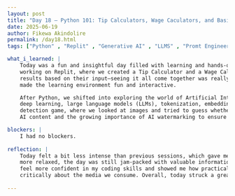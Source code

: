 ```yaml
---
layout: post
title: "Day 18 – Python 101: Tip Calculators, Wage Caculators, and Basics"
date: 2025-06-19
author: Fikewa Akindolire
permalink: /day18.html
tags: ["Python" , "Replit" , "Generative AI" , "LLMS" , "Promt Engineer" , "Deep Learning" , "Machine Learning"]

what_i_learned: |
    Today was a fun and insightful day filled with learning and hands-on activities. We started with Part 3 of our Python 101 series and continued 
    working on Replit, where we created a Tip Calculator and a Wage Calculator. We learned how to write code that asks users questions and calculates 
    results based on their input—seeing it all come together was really rewarding! We also played a round of Kahoot to test our knowledge, which
    made the learning environment fun and interactive.

    After Python, we shifted into exploring the world of Artificial Intelligence, diving into topics like generative AI models, machine learning, 
    deep learning, large language models (LLMs), tokenization, embeddings, and prompt engineering. One of the highlights of the day was an AI 
    detection game, where we looked at images and tried to guess whether they were human-made or AI-generated. This led to a discussion on how to detect
    AI content and the growing importance of AI watermarking to ensure transparency and authenticity.

blockers: |
    I had no blockers. 
  
reflection: |
    Today felt a bit less intense than previous sessions, which gave me more room to process and enjoy what we were learning. Even though it was
    more relaxed, the day was still jam-packed with valuable information. I especially enjoyed working on the Tip and Wage Calculators—it made me 
    feel more confident in my coding skills and showed me how practical Python can be. The AI segment was eye-opening and made me think more
    critically about the media we consume. Overall, today struck a great balance between learning, fun, and creativity.
  
---
```

